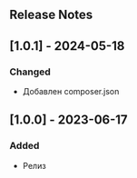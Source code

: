 ## Release Notes

## [1.0.1] - 2024-05-18

### Changed
- Добавлен composer.json


## [1.0.0] - 2023-06-17

### Added
- Релиз